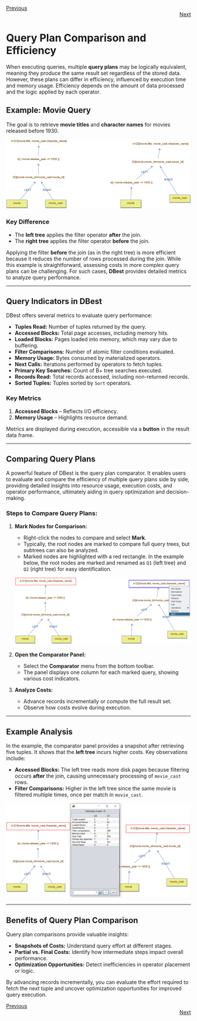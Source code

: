 <div align="left">
    <a href="./15 - using-boolean-expressions.md">Previous</a>
</div>
<div align="right">
  <a href="./17 - examples.md">Next</a>
</div>

# Query Plan Comparison and Efficiency

When executing queries, multiple **query plans** may be logically equivalent, meaning they produce the same result set regardless of the stored data. However, these plans can differ in efficiency, influenced by execution time and memory usage. Efficiency depends on the amount of data processed and the logic applied by each operator.

## Example: Movie Query

The goal is to retrieve **movie titles** and **character names** for movies released before 1930.

![Equivalent Queries](assets/images/basic-queries.png)

### Key Difference
- The **left tree** applies the filter operator **after** the join.  
- The **right tree** applies the filter operator **before** the join.

Applying the filter **before** the join (as in the right tree) is more efficient because it reduces the number of rows processed during the join. While this example is straightforward, assessing costs in more complex query plans can be challenging. For such cases, **DBest** provides detailed metrics to analyze query performance.

---

## Query Indicators in DBest

DBest offers several metrics to evaluate query performance:

- **Tuples Read:** Number of tuples returned by the query.
- **Accessed Blocks:** Total page accesses, including memory hits.
- **Loaded Blocks:** Pages loaded into memory, which may vary due to buffering.
- **Filter Comparisons:** Number of atomic filter conditions evaluated.
- **Memory Usage:** Bytes consumed by materialized operators.
- **Next Calls:** Iterations performed by operators to fetch tuples.
- **Primary Key Searches:** Count of B+ tree searches executed.
- **Records Read:** Total records accessed, including non-returned records.
- **Sorted Tuples:** Tuples sorted by `Sort` operators.

### Key Metrics
1. **Accessed Blocks** – Reflects I/O efficiency.  
2. **Memory Usage** – Highlights resource demand.  

Metrics are displayed during execution, accessible via a **button** in the result data frame.

---

## Comparing Query Plans

A powerful feature of DBest is the query plan comparator. It enables users to evaluate and compare the efficiency of multiple query plans side by side, providing detailed insights into resource usage, execution costs, and operator performance, ultimately aiding in query optimization and decision-making.

### Steps to Compare Query Plans:

1. **Mark Nodes for Comparison:**
   - Right-click the nodes to compare and select **Mark**.
   - Typically, the root nodes are marked to compare full query trees, but subtrees can also be analyzed.
   - Marked nodes are highlighted with a red rectangle. In the example below, the root nodes are marked and renamed as `Q1` (left tree) and `Q2` (right tree) for easy identification.

   ![Marking Queries](assets/images/marking-queries.png)

2. **Open the Comparator Panel:**
   - Select the **Comparator** menu from the bottom toolbar.
   - The panel displays one column for each marked query, showing various cost indicators.

3. **Analyze Costs:**
   - Advance records incrementally or compute the full result set.
   - Observe how costs evolve during execution.

---

## Example Analysis

In the example, the comparator panel provides a snapshot after retrieving five tuples. It shows that the **left tree** incurs higher costs. Key observations include:

- **Accessed Blocks:** The left tree reads more disk pages because filtering occurs **after** the join, causing unnecessary processing of `movie_cast` rows.
- **Filter Comparisons:** Higher in the left tree since the same movie is filtered multiple times, once per match in `movie_cast`.

![Comparing Queries](assets/images/comparing_queries.png)

---

## Benefits of Query Plan Comparison

Query plan comparisons provide valuable insights:

- **Snapshots of Costs:** Understand query effort at different stages.
- **Partial vs. Final Costs:** Identify how intermediate steps impact overall performance.
- **Optimization Opportunities:** Detect inefficiencies in operator placement or logic.

By advancing records incrementally, you can evaluate the effort required to fetch the next tuple and uncover optimization opportunities for improved query execution.

<div align="left">
    <a href=".//15 - using-boolean-expressions.md">Previous</a>
</div>
<div align="right">
  <a href="./17 - examples.md">Next</a>
</div>

